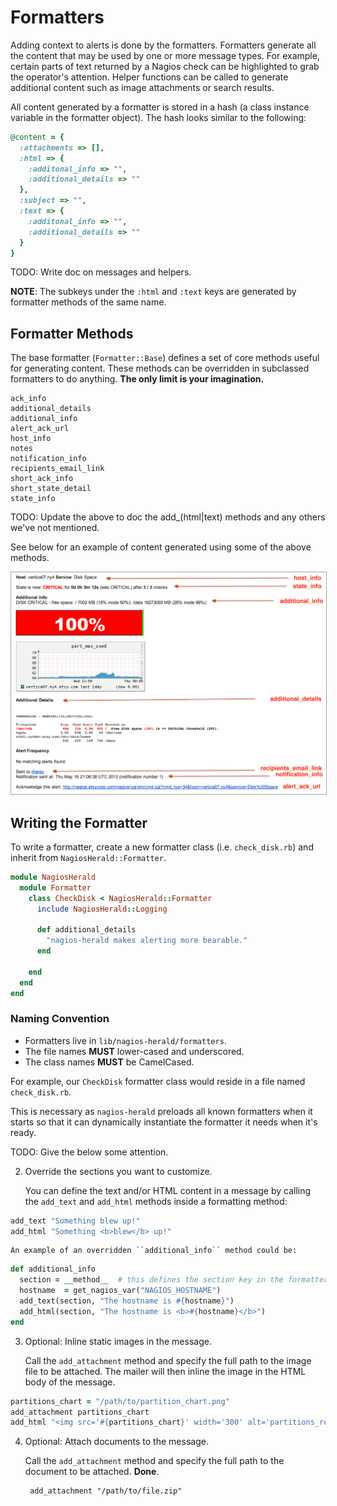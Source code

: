 # Formatters

Adding context to alerts is done by the formatters. Formatters generate all the content that may
be used by one or more message types. For example, certain parts of text returned by a Nagios check
can be highlighted to grab the operator's attention. Helper functions can be called to generate
additional content such as image attachments or search results.

All content generated by a formatter is stored in a hash (a class instance variable in the
formatter object). The hash looks similar to the following:

```ruby
@content = {
  :attachments => [],
  :html => {
    :additonal_info => "",
    :additional_details => "" 
  },
  :subject => "",
  :text => {
    :additonal_info => "",
    :additional_details => ""
  }
}
```

TODO: Write doc on messages and helpers.

**NOTE**: The subkeys under the ``:html`` and ``:text`` keys are generated by formatter methods of the
same name.

## Formatter Methods

The base formatter (``Formatter::Base``) defines a set of core methods useful for generating content.
These methods can be overridden in subclassed formatters to do anything. **The only limit is your
imagination.**

    ack_info
    additional_details
    additional_info
    alert_ack_url
    host_info
    notes
    notification_info
    recipients_email_link
    short_ack_info
    short_state_detail
    state_info

TODO: Update the above to doc the add_(html|text) methods and any others we've not mentioned.

See below for an example of content generated using some of the above methods.

<img src="/docs/assets/img/nagios-herald-formatter-content-example.png" style="border:1px solid #a1a1a1;">

## Writing the Formatter

To write a formatter, create a new formatter class (i.e. ``check_disk.rb``) and inherit from ``NagiosHerald::Formatter``.

```ruby
module NagiosHerald
  module Formatter
    class CheckDisk < NagiosHerald::Formatter
      include NagiosHerald::Logging

      def additional_details
        "nagios-herald makes alerting more bearable."
      end

    end
  end
end
```

### Naming Convention

* Formatters live in ``lib/nagios-herald/formatters``.
* The file names **MUST** lower-cased and underscored.
* The class names **MUST** be CamelCased.

For example, our ``CheckDisk`` formatter class would reside in a file named ``check_disk.rb``.

This is necessary as ``nagios-herald`` preloads all known formatters when it starts so that it can
dynamically instantiate the formatter it needs when it's ready.

TODO: Give the below some attention.

2. Override the sections you want to customize.

    You can define the text and/or HTML content in a message by calling the ``add_text`` and ``add_html`` methods
    inside a formatting method:

```ruby
add_text "Something blew up!"
add_html "Something <b>blew</b> up!"
```

    An example of an overridden ``additional_info`` method could be:

```ruby
def additional_info
  section = __method__  # this defines the section key in the formatter's content hash
  hostname  = get_nagios_var("NAGIOS_HOSTNAME")
  add_text(section, "The hostname is #{hostname}")
  add_html(section, "The hostname is <b>#{hostname}</b>")
end
```

3. Optional: Inline static images in the message.

    Call the ``add_attachment`` method and specify the full path to the image file to be attached.
    The mailer will then inline the image in the HTML body of the message.

```ruby
partitions_chart = "/path/to/partition_chart.png"
add_attachment partitions_chart
add_html "<img src='#{partitions_chart}' width='300' alt='partitions_remaining_space' />"
```

4. Optional: Attach documents to the message.

    Call the ``add_attachment`` method and specify the full path to the document to be attached.  **Done**.

        add_attachment "/path/to/file.zip"

